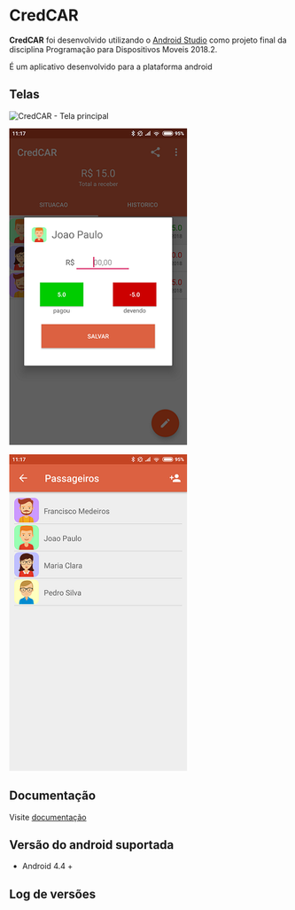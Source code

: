 ﻿CredCAR
=======================
**CredCAR** foi desenvolvido utilizando o [Android Studio](https://developer.android.com/studio/) como projeto final da disciplina Programação para Dispositivos Moveis 2018.2.

É um aplicativo desenvolvido para a plataforma android

Telas
----------------
![CredCAR - Tela principal](https://raw.githubusercontent.com/jrrf/CredCAR/master/Imagens/tesla_principal.png)

![CredCAR - Tela adicionar valor](https://raw.githubusercontent.com/jrrf/CredCAR/master/Imagens/adicionar_valor.png)

![CredCAR - Tela passageiros](https://raw.githubusercontent.com/jrrf/CredCAR/master/Imagens/tela_passageiros.png)

Documentação
----------------
Visite [documentação](https://github.com/jrrf/CredCAR/tree/master/Documentacao)

Versão do android suportada
----------------
- Android 4.4 +

Log de versões
----------------
